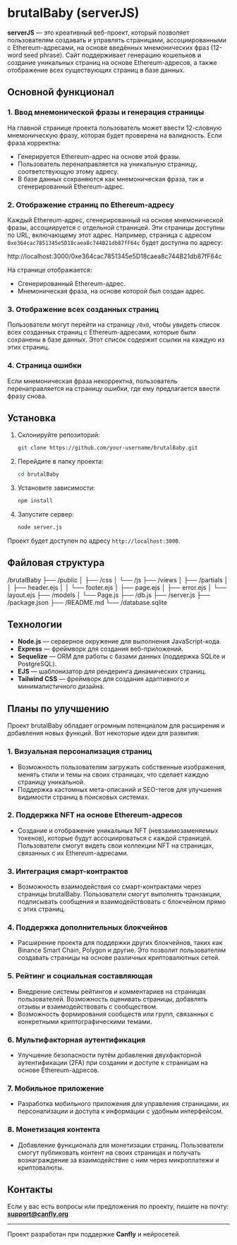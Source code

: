 # brutalBaby (serverJS)

**serverJS** — это креативный веб-проект, который позволяет пользователям создавать и управлять страницами, ассоциированными с Ethereum-адресами, на основе введённых мнемонических фраз (12-word seed phrase). Сайт поддерживает генерацию кошельков и создание уникальных страниц на основе Ethereum-адресов, а также отображение всех существующих страниц в базе данных.

## Основной функционал

### 1. Ввод мнемонической фразы и генерация страницы
На главной странице проекта пользователь может ввести 12-словную мнемоническую фразу, которая будет проверена на валидность. Если фраза корректна:
- Генерируется Ethereum-адрес на основе этой фразы.
- Пользователь перенаправляется на уникальную страницу, соответствующую этому адресу.
- В базе данных сохраняются как мнемоническая фраза, так и сгенерированный Ethereum-адрес.

### 2. Отображение страниц по Ethereum-адресу
Каждый Ethereum-адрес, сгенерированный на основе мнемонической фразы, ассоциируется с отдельной страницей. Эти страницы доступны по URL, включающему этот адрес. Например, страница с адресом `0xe364cac7851345e5D18caea8c744B21db87fF64c` будет доступна по адресу:

http://localhost:3000/0xe364cac7851345e5D18caea8c744B21db87fF64c

На странице отображается:
- Сгенерированный Ethereum-адрес.
- Мнемоническая фраза, на основе которой был создан адрес.

### 3. Отображение всех созданных страниц
Пользователи могут перейти на страницу `/0x0`, чтобы увидеть список всех созданных страниц с Ethereum-адресами, которые были сохранены в базе данных. Этот список содержит ссылки на каждую из этих страниц.

### 4. Страница ошибки
Если мнемоническая фраза некорректна, пользователь перенаправляется на страницу ошибки, где ему предлагается ввести фразу снова.

## Установка

1. Склонируйте репозиторий:
    ```bash
    git clone https://github.com/your-username/brutalBaby.git
    ```

2. Перейдите в папку проекта:
    ```bash
    cd brutalBaby
    ```

3. Установите зависимости:
    ```bash
    npm install
    ```

4. Запустите сервер:
    ```bash
    node server.js
    ```

Проект будет доступен по адресу `http://localhost:3000`.

## Файловая структура

/brutalBaby
├── /public
│ ├── /css
│ └── /js
├── /views
│ ├── /partials
│ │ ├── header.ejs
│ │ └── footer.ejs
│ ├── page.ejs
│ ├── error.ejs
│ └── layout.ejs
├── /models
│ └── Page.js
├── /db.js
├── /server.js
├── /package.json
├── /README.md
└── /database.sqlite


## Технологии

- **Node.js** — серверное окружение для выполнения JavaScript-кода.
- **Express** — фреймворк для создания веб-приложений.
- **Sequelize** — ORM для работы с базами данных (поддержка SQLite и PostgreSQL).
- **EJS** — шаблонизатор для рендеринга динамических страниц.
- **Tailwind CSS** — фреймворк для создания адаптивного и минималистичного дизайна.

## Планы по улучшению

Проект brutalBaby обладает огромным потенциалом для расширения и добавления новых функций. Вот некоторые идеи для развития:

### 1. **Визуальная персонализация страниц**
   - Возможность пользователям загружать собственные изображения, менять стили и темы на своих страницах, что сделает каждую страницу уникальной.
   - Поддержка кастомных мета-описаний и SEO-тегов для улучшения видимости страниц в поисковых системах.

### 2. **Поддержка NFT на основе Ethereum-адресов**
   - Создание и отображение уникальных NFT (невзаимозаменяемых токенов), которые будут ассоциироваться с каждой страницей. Пользователи смогут видеть свои коллекции NFT на страницах, связанных с их Ethereum-адресами.

### 3. **Интеграция смарт-контрактов**
   - Возможность взаимодействия со смарт-контрактами через страницы brutalBaby. Пользователи смогут выполнять транзакции, подписывать сообщения и взаимодействовать с блокчейном прямо с этих страниц.

### 4. **Поддержка дополнительных блокчейнов**
   - Расширение проекта для поддержки других блокчейнов, таких как Binance Smart Chain, Polygon и другие. Это позволит пользователям создавать страницы на основе различных криптовалютных сетей.

### 5. **Рейтинг и социальная составляющая**
   - Внедрение системы рейтингов и комментариев на страницах пользователей. Возможность оценивать страницы, добавлять отзывы и взаимодействовать с сообществом.
   - Возможность формирования сообществ или групп, связанных с конкретными криптографическими темами.

### 6. **Мультифакторная аутентификация**
   - Улучшение безопасности путём добавления двухфакторной аутентификации (2FA) при создании и доступе к страницам на основе Ethereum-адресов.

### 7. **Мобильное приложение**
   - Разработка мобильного приложения для управления страницами, их персонализации и доступа к информации с удобным интерфейсом.

### 8. **Монетизация контента**
   - Добавление функционала для монетизации страниц. Пользователи смогут публиковать контент на своих страницах и получать вознаграждение за взаимодействие с ним через микроплатежи и криптовалюты.

## Контакты

Если у вас есть вопросы или предложения по проекту, пишите на почту: **support@canfly.org**

---

Проект разработан при поддержке **Canfly** и нейросетей.

